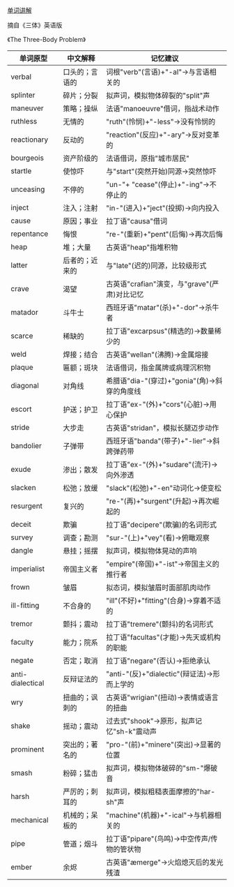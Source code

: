 [单词讲解](https://www.bilibili.com/audio/au4875033?type=1?type=6)

摘自《三体》英语版

《The Three-Body Problem》

| 单词原型       | 中文解释               | 记忆建议                                   |
|--------------|----------------------|------------------------------------------|
| verbal       | 口头的；言语的         | 词根"verb"(言语)+"-al"→与言语相关的        |
| splinter     | 碎片；分裂            | 拟声词，模拟物体碎裂的"split"声            |
| maneuver     | 策略；操纵            | 法语"manoeuvre"借词，指战术动作            |
| ruthless     | 无情的               | "ruth"(怜悯)+"-less"→没有怜悯的            |
| reactionary  | 反动的               | "reaction"(反应)+"-ary"→反对变革的         |
| bourgeois    | 资产阶级的            | 法语借词，原指"城市居民"                   |
| startle      | 使惊吓               | 与"start"(突然开始)同源→突然惊吓            |
| unceasing    | 不停的               | "un-"+ "cease"(停止)+"-ing"→不停止的       |
| inject       | 注入；注射            | "in-"(进入)+"ject"(投掷)→向内投入           |
| cause        | 原因；事业            | 拉丁语"causa"借词                         |
| repentance   | 悔恨                | "re-"(重新)+"pent"(后悔)→再次后悔           |
| heap         | 堆；大量             | 古英语"heap"指堆积物                      |
| latter       | 后者的；近来的         | 与"late"(迟的)同源，比较级形式              |
| crave        | 渴望                | 古英语"crafian"演变，与"grave"(严肃)对比记忆|
| matador      | 斗牛士               | 西班牙语"matar"(杀)+"-dor"→杀牛者          |
| scarce       | 稀缺的               | 拉丁语"excarpsus"(精选的)→数量稀少的        |
| weld         | 焊接；结合            | 古英语"wellan"(沸腾)→金属熔接              |
| plaque       | 匾额；斑块            | 法语借词，指金属牌或病理沉积物              |
| diagonal     | 对角线               | 希腊语"dia-"(穿过)+"gonia"(角)→斜穿的角度线 |
| escort       | 护送；护卫            | 拉丁语"ex-"(外)+"cors"(心脏)→用心保护       |
| stride       | 大步走              | 古英语"stridan"，模拟长腿迈步动作           |
| bandolier    | 子弹带               | 西班牙语"banda"(带子)+"-lier"→斜跨弹药带    |
| exude           | 渗出；散发            | 拉丁语"ex-"(外)+"sudare"(流汗)→向外渗透    |
| slacken         | 松弛；放缓            | "slack"(松弛)+"-en"动词化→使变松           |
| resurgent       | 复兴的               | "re-"(再)+"surgent"(升起)→再次崛起的       |
| deceit          | 欺骗                | 拉丁语"decipere"(欺骗)的名词形式           |
| survey          | 调查；勘测           | "sur-"(上)+"vey"(看)→俯瞰观察              |
| dangle          | 悬挂；摇摆            | 拟声词，模拟物体晃动的声响                 |
| imperialist     | 帝国主义者            | "empire"(帝国)+"-ist"→帝国主义的推行者      |
| frown           | 皱眉                | 拟态词，模拟皱眉时面部肌肉动作              |
| ill-fitting     | 不合身的             | "ill"(不好)+"fitting"(合身)→穿着不适的      |
| tremor          | 颤抖；震动            | 拉丁语"tremere"(颤抖)的名词形式             |
| faculty         | 能力；院系            | 拉丁语"facultas"(才能)→先天或机构的职能      |
| negate          | 否定；取消            | 拉丁语"negare"(否认)→拒绝承认               |
| anti-dialectical| 反辩证法的            | "anti-"(反)+"dialectic"(辩证法)→形而上学的  |
| wry             | 扭曲的；讽刺的         | 古英语"wrigian"(扭动)→表情或语言的扭曲       |
| shake           | 摇动；震动            | 过去式"shook"→原形，拟声记忆"sh-k"震动声     |
| prominent       | 突出的；著名的         | "pro-"(前)+"minere"(突出)→显著的位置        |
| smash           | 粉碎；猛击            | 拟声词，模拟物体破碎的"sm-"爆破音           |
| harsh           | 严厉的；刺耳的         | 拟声词，模拟粗糙表面摩擦的"har-sh"声         |
| mechanical      | 机械的；呆板的         | "machine"(机器)+"-ical"→与机器相关的         |
| pipe            | 管道；烟斗            | 拉丁语"pipare"(鸟鸣)→中空传声/传物的管状物   |
| ember           | 余烬                | 古英语"æmerge"→火焰熄灭后的发光残渣          |